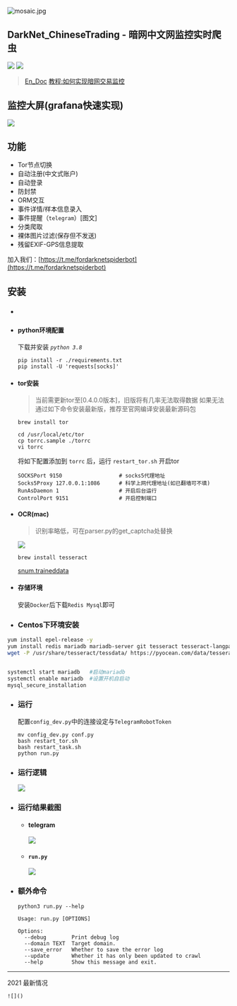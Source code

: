 ![mosaic.jpg](media/mosaic.jpg)
## DarkNet_ChineseTrading - 暗网中文网监控实时爬虫
![](https://img.shields.io/badge/language-python3-orange.svg)
![](https://img.shields.io/badge/platform-mac|lunix|window-orange.svg)

> [En_Doc](https://github.com/aoii103/DarkNet_ChineseTrading/blob/master/README_en.md)
> [教程:如何实现暗网交易监控](https://mp.weixin.qq.com/s/OaPjAaNcEefQxaXQykheqg)

## 监控大屏(grafana快速实现)
![](media/grafana.png)



## 功能

- Tor节点切换
- 自动注册(中文式账户)
- 自动登录
- 防封禁
- ORM交互
- 事件详情/样本信息录入
- 事件提醒（`telegram`）[图文]
- 分类爬取
- 裸体图片过滤(保存但不发送)
- 残留EXIF-GPS信息提取

加入我们：[https://t.me/fordarknetspiderbot](https://t.me/fordarknetspiderbot)

## 安装

- ###

- #### python环境配置

	下载并安装 *`python 3.8`*
	
	```
	pip install -r ./requirements.txt
	pip install -U 'requests[socks]'
	```
	
- #### tor安装

	> 当前需更新tor至[0.4.0.0版本]，旧版将有几率无法取得数据
	> 如果无法通过如下命令安装最新版，推荐至官网编译安装最新源码包
	
	```
	brew install tor
		
	cd /usr/local/etc/tor
	cp torrc.sample ./torrc
	vi torrc
	```

	将如下配置添加到 `torrc` 后，运行 `restart_tor.sh` 开启tor
	
	```
	SOCKSPort 9150 					# socks5代理地址
	Socks5Proxy 127.0.0.1:1086 		# 科学上网代理地址(如已翻墙可不填)
	RunAsDaemon 1 					# 开启后台运行
	ControlPort 9151 				# 开启控制端口
	```

- #### OCR(mac)

	> 识别率略低，可在parser.py的get_captcha处替换	

	![](media/captcha.png)

	```
	brew install tesseract
	```
	
	[snum.traineddata](media/snum.traineddata)


- #### 存储环境

	安装`Docker`后下载`Redis Mysql`即可

- ### Centos下环境安装

```bash
yum install epel-release -y
yum install redis mariadb mariadb-server git tesseract tesseract-langpack-deu tor -y 
wget -P /usr/share/tesseract/tessdata/ https://pyocean.com/data/tesseract/snum.traineddata 


systemctl start mariadb   #启动mariadb
systemctl enable mariadb  #设置开机自启动
mysql_secure_installation 
```

- ### 运行
	
	配置`config_dev.py`中的连接设定与`TelegramRobotToken`

	```
	mv config_dev.py conf.py 
	bash restart_tor.sh
	bash restart_task.sh
	python run.py
	
	```
	
- ### 运行逻辑
	
	![](media/DarkNet.png)
	
- ### 运行结果截图

	- #### telegram
		
		![](media/newtg.png)
		
	- #### `run.py`
	
		![](media/run.png)
	

- ### 额外命令

	```
	python3 run.py --help

	Usage: run.py [OPTIONS]

	Options:
	  --debug        Print debug log
	  --domain TEXT  Target domain.
	  --save_error   Whether to save the error log
	  --update       Whether it has only been updated to crawl
	  --help         Show this message and exit.

	```	
	

--------------------------------------------------
2021 最新情况

	![]()



